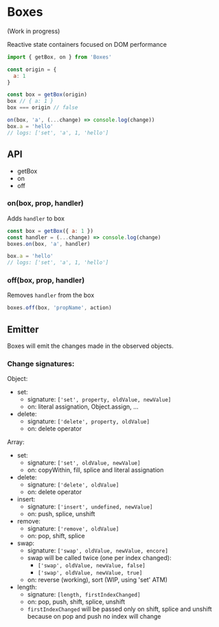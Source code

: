 Boxes
=====

(Work in progress)

Reactive state containers focused on DOM performance

```js
import { getBox, on } from 'Boxes'

const origin = {
  a: 1
}

const box = getBox(origin)
box // { a: 1 }
box === origin // false

on(box, 'a', (...change) => console.log(change))
box.a = 'hello'
// logs: ['set', 'a', 1, 'hello']
```

## API

- getBox
- on
- off

### on(box, prop, handler)

Adds `handler` to box

```js
const box = getBox({ a: 1 })
const handler = (...change) => console.log(change)
boxes.on(box, 'a', handler)

box.a = 'hello'
// logs: ['set', 'a', 1, 'hello']
```

### off(box, prop, handler)

Removes `handler` from the box

```js
boxes.off(box, 'propName', action)
```


## Emitter

Boxes will emit the changes made in the observed objects.

### Change signatures:

Object:

- set:
  - signature: `['set', property, oldValue, newValue]`
  - on: literal assignation, Object.assign, ...
- delete:
  - signature: `['delete', property, oldValue]`
  - on: delete operator

Array:

- set:
  - signature: `['set', oldValue, newValue]`
  - on: copyWithin, fill, splice and literal assignation
- delete:
  - signature: `['delete', oldValue]`
  - on: delete operator
- insert:
  - signature: `['insert', undefined, newValue]`
  - on: push, splice, unshift
- remove:
  - signature: `['remove', oldValue]`
  - on: pop, shift, splice
- swap:
  - signature: `['swap', oldValue, newValue, encore]`
  - swap will be called twice (one per index changed):
    - `['swap', oldValue, newValue, false]`
    - `['swap', oldValue, newValue, true]`
  - on: reverse (working), sort (WIP, using 'set' ATM)
- length:
  - signature: `[length, firstIndexChanged]`
  - on: pop, push, shift, splice, unshift
  - `firstIndexChanged` will be passed only on shift, splice and unshift
    because on pop and push no index will change
